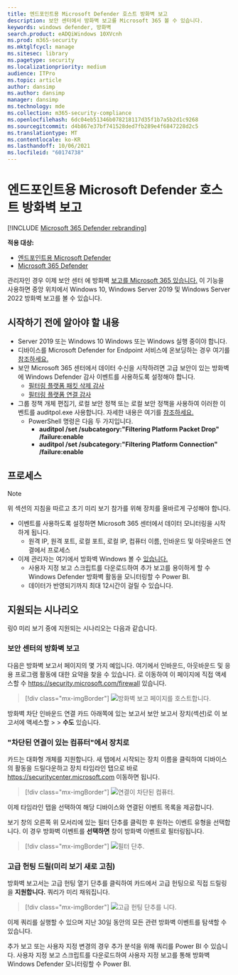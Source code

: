 ```yaml
---
title: 엔드포인트용 Microsoft Defender 호스트 방화벽 보고
description: 보안 센터에서 방화벽 보고를 Microsoft 365 볼 수 있습니다.
keywords: windows defender, 방화벽
search.product: eADQiWindows 10XVcnh
ms.prod: m365-security
ms.mktglfcycl: manage
ms.sitesec: library
ms.pagetype: security
ms.localizationpriority: medium
audience: ITPro
ms.topic: article
author: dansimp
ms.author: dansimp
manager: dansimp
ms.technology: mde
ms.collection: m365-security-compliance
ms.openlocfilehash: 6dc04eb51346b078218117d35f1b7a5b2d1c9268
ms.sourcegitcommit: d4b867e37bf741528ded7fb289e4f6847228d2c5
ms.translationtype: MT
ms.contentlocale: ko-KR
ms.lasthandoff: 10/06/2021
ms.locfileid: "60174738"
---
```

# <a name="host-firewall-reporting-in-microsoft-defender-for-endpoint"></a>엔드포인트용 Microsoft Defender 호스트 방화벽 보고

[!INCLUDE [Microsoft 365 Defender rebranding](../../includes/microsoft-defender.md)]

**적용 대상:**
- [엔드포인트용 Microsoft Defender](https://go.microsoft.com/fwlink/p/?linkid=2154037)
- [Microsoft 365 Defender](https://go.microsoft.com/fwlink/?linkid=2118804)

관리자인 경우 이제 보안 센터 에 방화벽 [보고를 Microsoft 365 있습니다.](https://security.microsoft.com) 이 기능을 사용하면 중앙 위치에서 Windows 10, Windows Server 2019 및 Windows Server 2022 방화벽 보고를 볼 수 있습니다.

## <a name="what-do-you-need-to-know-before-you-begin"></a>시작하기 전에 알아야 할 내용

- Server 2019 또는 Windows 10 Windows 또는 Windows 실행 중이야 합니다.
- 디바이스를 Microsoft Defender for Endpoint 서비스에 온보딩하는 경우 여기를 [참조하세요.](onboard-configure.md)
- 보안 Microsoft 365 센터에서 데이터 수신을 시작하려면 고급  보안이 있는 방화벽에 Windows Defender 감사 이벤트를 사용하도록 설정해야 합니다.
  - [필터링 플랫폼 패킷 삭제 감사](/windows/security/threat-protection/auditing/audit-filtering-platform-packet-drop)
  - [필터링 플랫폼 연결 감사](/windows/security/threat-protection/auditing/audit-filtering-platform-connection)
- 그룹 정책 개체 편집기, 로컬 보안 정책 또는 로컬 보안 정책을 사용하여 이러한 이벤트를 auditpol.exe 사용합니다. 자세한 내용은 여기를 [참조하세요.](/windows/win32/fwp/auditing-and-logging)
  - PowerShell 명령은 다음 두 가지입니다.
    - **auditpol /set /subcategory:"Filtering Platform Packet Drop" /failure:enable**
    - **auditpol /set /subcategory:"Filtering Platform Connection" /failure:enable**

## <a name="the-process"></a>프로세스

> [!NOTE]
> 위 섹션의 지침을 따르고 초기 미리 보기 참가를 위해 장치를 올바르게 구성해야 합니다.

- 이벤트를 사용하도록 설정하면 Microsoft 365 센터에서 데이터 모니터링을 시작하게 됩니다.
  - 원격 IP, 원격 포트, 로컬 포트, 로컬 IP, 컴퓨터 이름, 인바운드 및 아웃바운드 연결에서 프로세스
- 이제 관리자는 여기에서 방화벽 Windows 볼 수 [있습니다.](https://security.microsoft.com/firewall)
  - 사용자 지정 보고 스크립트를 다운로드하여 [](https://github.com/microsoft/MDATP-PowerBI-Templates/tree/master/Firewall) 추가 보고를 용이하게 할 수 Windows Defender 방화벽 활동을 모니터링할 수 Power BI.
  - 데이터가 반영되기까지 최대 12시간이 걸릴 수 있습니다.

## <a name="supported-scenarios"></a>지원되는 시나리오

링0 미리 보기 중에 지원되는 시나리오는 다음과 같습니다.

### <a name="firewall-reporting-in-security-center"></a>보안 센터의 방화벽 보고

다음은 방화벽 보고서 페이지의 몇 가지 예입니다. 여기에서 인바운드, 아웃바운드 및 응용 프로그램 활동에 대한 요약을 찾을 수 있습니다. 로 이동하여 이 페이지에 직접 액세스할 수 https://security.microsoft.com/firewall 있습니다.

> [!div class="mx-imgBorder"]
> ![방화벽 보고 페이지를 호스트합니다.](\images\host-firewall-reporting-page.png)

방화벽 차단 인바운드 연결  카드 아래쪽에 있는 보고서 보안 보고서 장치(섹션)로 이 보고서에 액세스할 \>  \>  **수도** 있습니다.

### <a name="from-computers-with-a-blocked-connection-to-device"></a>"차단된 연결이 있는 컴퓨터"에서 장치로

카드는 대화형 개체를 지원합니다. 새 탭에서 시작되는 장치 이름을 클릭하여 디바이스의 활동을 드릴다운하고 장치 타임라인 탭으로 바로 https://securitycenter.microsoft.com 이동하면 됩니다. 

> [!div class="mx-imgBorder"]
> ![연결이 차단된 컴퓨터.](\images\firewall-reporting-blocked-connection.png)

이제 타임라인  탭을 선택하여 해당 디바이스와 연결된 이벤트 목록을 제공합니다.

보기 창의  오른쪽 위 모서리에 있는 필터 단추를 클릭한 후 원하는 이벤트 유형을 선택합니다. 이 경우 방화벽 이벤트를 **선택하면** 창이 방화벽 이벤트로 필터링됩니다.

> [!div class="mx-imgBorder"]
> ![필터 단추.](\images\firewall-reporting-filters-button.png)

### <a name="drill-into-advanced-hunting-preview-refresh"></a>고급 헌팅 드릴(미리 보기 새로 고침)

방화벽 보고서는 고급 헌팅  열기 단추를 클릭하여 카드에서 고급 헌팅으로 직접 드릴링을 **지원합니다.** 쿼리가 미리 채워집니다.

> [!div class="mx-imgBorder"]
> ![고급 헌팅 단추를 니다.](\images\firewall-reporting-advanced-hunting.png)

이제 쿼리를 실행할 수 있으며 지난 30일 동안의 모든 관련 방화벽 이벤트를 탐색할 수 있습니다.

추가 보고 또는 사용자 지정 변경의 경우 추가 분석을 위해 쿼리를 Power BI 수 있습니다. 사용자 지정 보고 스크립트를 다운로드하여 [](https://github.com/microsoft/MDATP-PowerBI-Templates/tree/master/Firewall) 사용자 지정 보고를 통해 방화벽 Windows Defender 모니터링할 수 Power BI.
